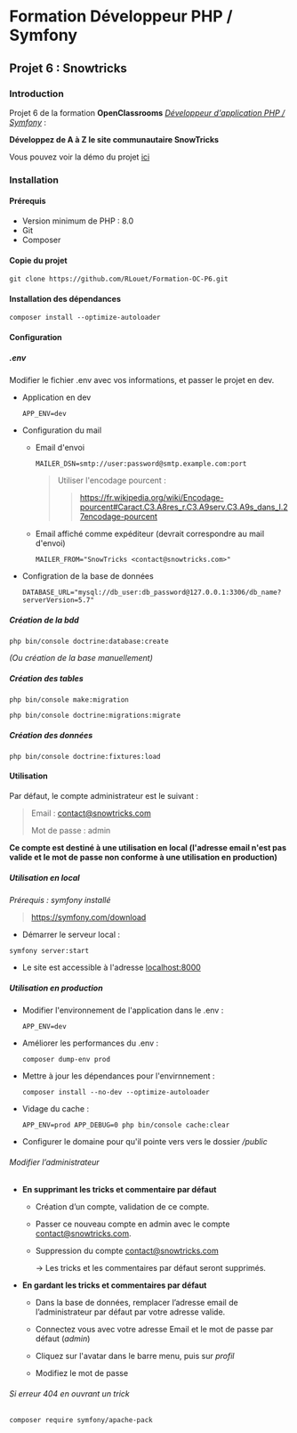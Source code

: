 # Formation Développeur PHP / Symfony

## Projet 6 : Snowtricks

### Introduction
Projet 6 de la formation **OpenClassrooms** [*Développeur d'application PHP / Symfony*](https://openclassrooms.com/fr/paths/59-developpeur-dapplication-php-symfony) :

**Développez de A à Z le site communautaire SnowTricks**

Vous pouvez voir la démo du projet [ici](https://snowtricks.romainlouet.fr/)

### Installation

#### Prérequis
*   Version minimum de PHP : 8.0
*   Git
*   Composer

#### Copie du projet
`git clone https://github.com/RLouet/Formation-OC-P6.git`

#### Installation des dépendances
`composer install --optimize-autoloader`

#### Configuration

##### .env
Modifier le fichier .env avec vos informations, et passer le projet en dev.
*   Application en dev
    
    `APP_ENV=dev`
    
*   Configuration du mail
    *   Email d'envoi
      
        `MAILER_DSN=smtp://user:password@smtp.example.com:port`
        > Utiliser l'encodage pourcent :
        > 
        > > https://fr.wikipedia.org/wiki/Encodage-pourcent#Caract.C3.A8res_r.C3.A9serv.C3.A9s_dans_l.27encodage-pourcent
    *   Email affiché comme expéditeur (devrait correspondre au mail d'envoi)
      
        `MAILER_FROM="SnowTricks <contact@snowtricks.com>"`

*   Configration de la base de données
  
    `DATABASE_URL="mysql://db_user:db_password@127.0.0.1:3306/db_name?serverVersion=5.7"`

##### Création de la bdd
`php bin/console doctrine:database:create`

*(Ou création de la base manuellement)*

##### Création des tables
`php bin/console make:migration`

`php bin/console doctrine:migrations:migrate`

##### Création des données
`php bin/console doctrine:fixtures:load`

#### Utilisation
Par défaut, le compte administrateur est le suivant :

> Email : contact@snowtricks.com
> 
> Mot de passe : admin

**Ce compte est destiné à une utilisation en local (l'adresse email n'est pas valide et le mot de passe non conforme à une utilisation en production)**

##### Utilisation en local
*Prérequis : symfony installé*
> https://symfony.com/download
*   Démarrer le serveur local :
    
`symfony server:start`
*   Le site est accessible à l'adresse <localhost:8000>

##### Utilisation en production
*   Modifier l'environnement de l'application dans le .env :

    `APP_ENV=dev`

*   Améliorer les performances du .env :
    
    `composer dump-env prod`

*   Mettre à jour les dépendances pour l'envirnnement :
    
    `composer install --no-dev --optimize-autoloader`

*   Vidage du cache :
    
    `APP_ENV=prod APP_DEBUG=0 php bin/console cache:clear`

*   Configurer le domaine  pour qu'il pointe vers vers le dossier */public*

###### Modifier l’administrateur
*   **En supprimant les tricks et commentaire par défaut**
    *   Création d’un compte, validation de ce compte.
    
    *   Passer ce nouveau compte en admin avec le compte contact@snowtricks.com.
    
    *   Suppression du compte contact@snowtricks.com
        
        -> Les tricks et les commentaires par défaut seront supprimés.
*   **En gardant les tricks et commentaires par défaut**
    *   Dans la base de données, remplacer l’adresse email de l’administrateur par défaut par votre adresse valide.
    
    *   Connectez vous avec votre adresse Email et le mot de passe par défaut (*admin*)
    
    *   Cliquez sur l'avatar dans le barre menu, puis sur *profil*
    
    *   Modifiez le mot de passe

###### Si erreur 404 en ouvrant un trick
`composer require symfony/apache-pack`